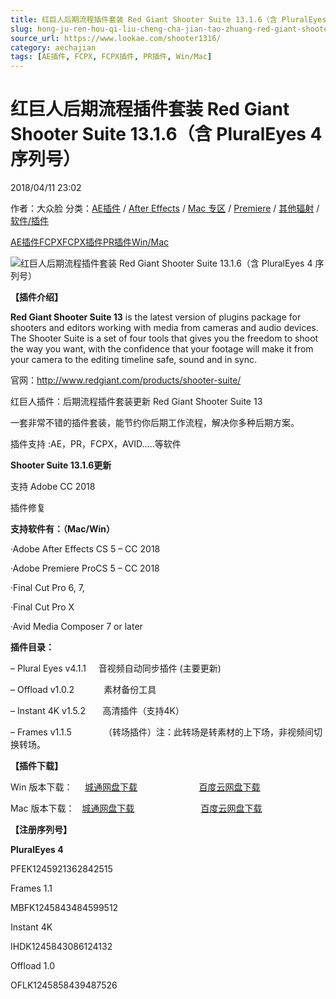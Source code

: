 ```yaml
---
title: 红巨人后期流程插件套装 Red Giant Shooter Suite 13.1.6（含 PluralEyes 4 序列号）
slug: hong-ju-ren-hou-qi-liu-cheng-cha-jian-tao-zhuang-red-giant-shooter-suite-13-1-6-han-pluraleyes-4-xu-lie-hao
source_url: https://www.lookae.com/shooter1316/
category: aechajian
tags: [AE插件, FCPX, FCPX插件, PR插件, Win/Mac]
---
```

# 红巨人后期流程插件套装 Red Giant Shooter Suite 13.1.6（含 PluralEyes 4 序列号）

2018/04/11 23:02

作者：大众脸
分类：[AE插件](https://www.lookae.com/after-effects/aechajian/) / [After Effects](https://www.lookae.com/after-effects/) / [Mac 专区](https://www.lookae.com/mac-osx/) / [Premiere](https://www.lookae.com/qitarjcj/premierezy/) / [其他辐射](https://www.lookae.com/others/) / [软件/插件](https://www.lookae.com/qitarjcj/)

[AE插件](https://www.lookae.com/tag/ae%e6%8f%92%e4%bb%b6/)[FCPX](https://www.lookae.com/tag/fcpx/)[FCPX插件](https://www.lookae.com/tag/fcpx%e6%8f%92%e4%bb%b6/)[PR插件](https://www.lookae.com/tag/pr%e6%8f%92%e4%bb%b6/)[Win/Mac](https://www.lookae.com/tag/winmac/)

![红巨人后期流程插件套装 Red Giant Shooter Suite 13.1.6（含 PluralEyes 4 序列号）](https://www.lookae.com/wp-content/uploads/2016/02/shooter13.jpg "红巨人后期流程插件套装 Red Giant Shooter Suite 13.1.6（含 PluralEyes 4 序列号）-LookAE.com")

**【插件介绍】**

**Red Giant Shooter Suite 13** is the latest version of plugins package for shooters and editors working with media from cameras and audio devices. The Shooter Suite is a set of four tools that gives you the freedom to shoot the way you want, with the confidence that your footage will make it from your camera to the editing timeline safe, sound and in sync.

官网：http://www.redgiant.com/products/shooter-suite/

红巨人插件：后期流程插件套装更新 Red Giant Shooter Suite 13

一套非常不错的插件套装，能节约你后期工作流程，解决你多种后期方案。

插件支持 :AE，PR，FCPX，AVID…..等软件

**Shooter Suite 13.1.6更新**

支持 Adobe CC 2018

插件修复

**支持软件有：（Mac/Win）**

·Adobe After Effects CS 5 – CC 2018

·Adobe Premiere ProCS 5 – CC 2018

·Final Cut Pro 6, 7,

·Final Cut Pro X

·Avid Media Composer 7 or later

**插件目录：**

– Plural Eyes v4.1.1     音视频自动同步插件 (主要更新)

– Offload v1.0.2            素材备份工具

– Instant 4K v1.5.2       高清插件（支持4K）

– Frames v1.1.5             （转场插件）注：此转场是转素材的上下场，非视频间切换转场。

**【插件下载】**

Win 版本下载：     [城通网盘下载](https://lookae.ctfile.com/fs/680462-243785840)                         [百度云网盘下载](https://pan.baidu.com/s/1K1rqJcqro0nDe-CzRp_BvA)

Mac 版本下载：   [城通网盘下载](https://lookae.ctfile.com/fs/680462-243785765)                           [百度云网盘下载](https://pan.baidu.com/s/1JQCvV2zsUgjWGlcxvdqePg)

**【注册序列号】**

**PluralEyes 4**

PFEK1245921362842515

Frames 1.1

MBFK1245843484599512

Instant 4K

IHDK1245843086124132

Offload 1.0

OFLK1245858439487526
